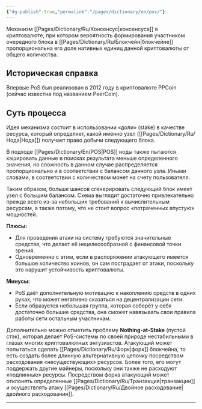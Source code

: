 ```yaml
---
{"dg-publish":true,"permalink":"/pages/dictionary/en/pos/"}
---
```



Механизм [[Pages/Dictionary/Ru/Консенсус\|консенсуса]] в криптовалюте, при котором вероятность формирования участником очередного блока в [[Pages/Dictionary/Ru/Блокчейн\|блокчейне]] пропорциональна его доле нативных единиц данной криптовалюты от общего количества.

## Историческая справка

Впервые PoS был реализован в 2012 году в криптовалюте PPCoin (сейчас известна под названием PeerCoin).

## Суть процесса

Идея механизма состоит в использовании «доли» (stake) в качестве ресурса, который определяет, какой именно узел ([[Pages/Dictionary/Ru/Нода\|Нода]]) получает право добычи следующего блока.

В подходе [[Pages/Dictionary/En/POS\|POS]] ноды также пытаются хэшировать данные в поисках результата меньше определенного значения, но сложность в данном случае распределяется пропорционально и в соответствии с балансом данного узла. Иными словами, в соответствии с количеством монет на счету пользователя.

Таким образом, больше шансов сгенерировать следующий блок имеет узел с большим балансом. Схема выглядит достаточно привлекательно прежде всего из-за небольших требований к вычислительным ресурсам, а также потому, что не стоит вопрос «потраченных впустую» мощностей.

**Плюсы:**

* Для проведения атаки на систему требуются значительные средства, что делает её нецелесообразной с финансовой точки зрения.
* Одновременно с этим, если в распоряжении атакующего имеется большое количество коинов, он сам пострадает от атаки, поскольку это нарушит устойчивость криптовалюты.

**Минусы:**

* PoS даёт дополнительную мотивацию к накоплению средств в одних руках, что может негативно сказаться на децентрализации сети.
* Если образуется небольшая группа, которая соберёт у себя достаточно большие средства, она сможет навязывать свои правила работы сети остальным участникам.

Дополнительно можно отметить проблему **Nothing-at-Stake** (пустой стэк), которая делает PoS-системы по своей природе нестабильными в глазах многих криптовалютных энтузиастов. Атакующий может попытаться сделать [[Pages/Dictionary/Ru/Форк\|форк]] блокчейна, то есть создать более длинную альтернативную цепочку посредством расходования «несуществующих» ресурсов. Более того, его могут поддержать другие майнеры, поскольку они также не расходуют «подлинные» ресурсы. Посредством форка атакующий может отклонять определенные [[Pages/Dictionary/Ru/Транзакция\|транзакции]] и осуществлять атаку [[Pages/Dictionary/Ru/Двойное расходование\|двойного расходования]].

---
